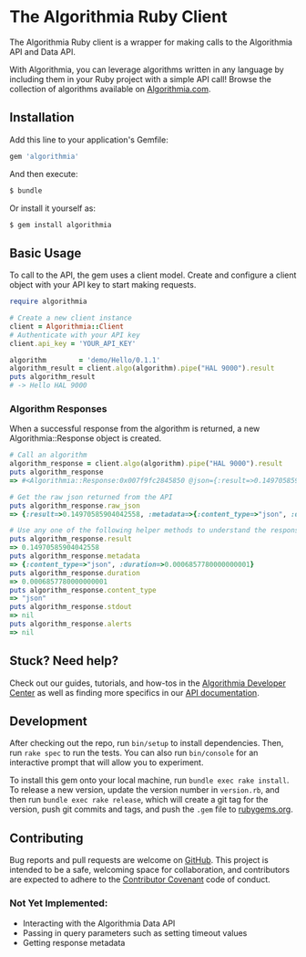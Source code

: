# The Algorithmia Ruby Client

The Algorithmia Ruby client is a wrapper for making calls to the Algorithmia API and Data API.

With Algorithmia, you can leverage algorithms written in any language by including them in your Ruby project with a simple API call! Browse the collection of algorithms available on [Algorithmia.com](http://algorithmia.com).

## Installation

Add this line to your application's Gemfile:

```ruby
gem 'algorithmia'
```

And then execute:

```bash
$ bundle
```

Or install it yourself as:
```bash
$ gem install algorithmia
```

## Basic Usage

To call to the API, the gem uses a client model. Create and configure a client object with your API key to start making requests.

```ruby
require algorithmia

# Create a new client instance
client = Algorithmia::Client
# Authenticate with your API key
client.api_key = 'YOUR_API_KEY'

algorithm        = 'demo/Hello/0.1.1'
algorithm_result = client.algo(algorithm).pipe("HAL 9000").result
puts algorithm_result
# -> Hello HAL 9000
```

### Algorithm Responses

When a successful response from the algorithm is returned, a new Algorithmia::Response object is created. 

``` ruby
# Call an algorithm
algorithm_response = client.algo(algorithm).pipe("HAL 9000").result
puts algorithm_response
=> #<Algorithmia::Response:0x007f9fc2845850 @json={:result=>0.14970585904042558, :metadata=>{:content_type=>"json", :duration=>0.0006857780000000001}}>

# Get the raw json returned from the API
puts algorithm_response.raw_json
=> {:result=>0.14970585904042558, :metadata=>{:content_type=>"json", :duration=>0.0006857780000000001}}

# Use any one of the following helper methods to understand the response
puts algorithm_response.result
=> 0.14970585904042558
puts algorithm_response.metadata
=> {:content_type=>"json", :duration=>0.0006857780000000001}
puts algorithm_response.duration
=> 0.0006857780000000001
puts algorithm_response.content_type
=> "json"
puts algorithm_response.stdout
=> nil
puts algorithm_response.alerts
=> nil
```

## Stuck? Need help?

Check out our guides, tutorials, and how-tos in the [Algorithmia Developer Center](http://developers.algorithmia.com) as well as finding more specifics in our [API documentation](http://docs.algorithmia.com).

## Development

After checking out the repo, run `bin/setup` to install dependencies. Then, run `rake spec` to run the tests. You can also run `bin/console` for an interactive prompt that will allow you to experiment.

To install this gem onto your local machine, run `bundle exec rake install`. To release a new version, update the version number in `version.rb`, and then run `bundle exec rake release`, which will create a git tag for the version, push git commits and tags, and push the `.gem` file to [rubygems.org](https://rubygems.org).

## Contributing

Bug reports and pull requests are welcome on [GitHub](https://github.com/algorithmiaio/algorithmia-ruby). This project is intended to be a safe, welcoming space for collaboration, and contributors are expected to adhere to the [Contributor Covenant](http://contributor-covenant.org) code of conduct.

### Not Yet Implemented:
- Interacting with the Algorithmia Data API
- Passing in query parameters such as setting timeout values
- Getting response metadata

